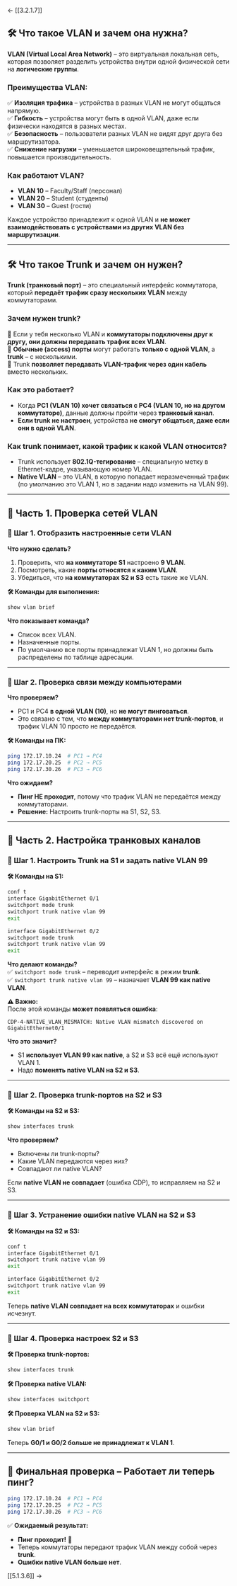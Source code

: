 <- [[3.2.1.7]]
## **🛠 Что такое VLAN и зачем она нужна?**  
**VLAN (Virtual Local Area Network)** – это виртуальная локальная сеть, которая позволяет разделить устройства внутри одной физической сети на **логические группы**.  

### **Преимущества VLAN:**  
✅ **Изоляция трафика** – устройства в разных VLAN не могут общаться напрямую.  
✅ **Гибкость** – устройства могут быть в одной VLAN, даже если физически находятся в разных местах.  
✅ **Безопасность** – пользователи разных VLAN не видят друг друга без маршрутизатора.  
✅ **Снижение нагрузки** – уменьшается широковещательный трафик, повышается производительность.  

### **Как работают VLAN?**  
- **VLAN 10** – Faculty/Staff (персонал)  
- **VLAN 20** – Student (студенты)  
- **VLAN 30** – Guest (гости)  

Каждое устройство принадлежит к одной VLAN и **не может взаимодействовать с устройствами из других VLAN без маршрутизации**.  

---

## **🛠 Что такое Trunk и зачем он нужен?**  
**Trunk (транковый порт)** – это специальный интерфейс коммутатора, который **передаёт трафик сразу нескольких VLAN** между коммутаторами.  

### **Зачем нужен trunk?**  
📌 Если у тебя несколько VLAN и **коммутаторы подключены друг к другу, они должны передавать трафик всех VLAN**.  
📌 **Обычные (access) порты** могут работать **только с одной VLAN**, а **trunk** – с несколькими.  
📌 Trunk **позволяет передавать VLAN-трафик через один кабель** вместо нескольких.  

### **Как это работает?**  
- Когда **PC1 (VLAN 10) хочет связаться с PC4 (VLAN 10, но на другом коммутаторе)**, данные должны пройти через **транковый канал**.  
- **Если trunk не настроен**, устройства **не смогут общаться, даже если они в одной VLAN**.  

### **Как trunk понимает, какой трафик к какой VLAN относится?**  
- Trunk использует **802.1Q-тегирование** – специальную метку в Ethernet-кадре, указывающую номер VLAN.  
- **Native VLAN** – это VLAN, в которую попадает неразмеченный трафик (по умолчанию это VLAN 1, но в задании надо изменить на VLAN 99).  

---

## **📌 Часть 1. Проверка сетей VLAN**  

### **🔸 Шаг 1. Отобразить настроенные сети VLAN**  

**Что нужно сделать?**  
1. Проверить, что **на коммутаторе S1** настроено **9 VLAN**.  
2. Посмотреть, какие **порты относятся к каким VLAN**.  
3. Убедиться, что **на коммутаторах S2 и S3** есть такие же VLAN.  

**🛠 Команды для выполнения:**  
```bash
show vlan brief
```
**Что показывает команда?**  
- Список всех VLAN.  
- Назначенные порты.  
- По умолчанию все порты принадлежат VLAN 1, но должны быть распределены по таблице адресации.  

---

### **🔸 Шаг 2. Проверка связи между компьютерами**  

**Что проверяем?**  
- PC1 и PC4 **в одной VLAN (10)**, но **не могут пинговаться**.  
- Это связано с тем, что **между коммутаторами нет trunk-портов**, и трафик VLAN 10 просто не передаётся.  

**🛠 Команды на ПК:**  
```bash
ping 172.17.10.24  # PC1 → PC4
ping 172.17.20.25  # PC2 → PC5
ping 172.17.30.26  # PC3 → PC6
```
**Что ожидаем?**  
- **Пинг НЕ проходит**, потому что трафик VLAN не передаётся между коммутаторами.  
- **Решение:** Настроить trunk-порты на S1, S2, S3.  

---

## **📌 Часть 2. Настройка транковых каналов**  

### **🔸 Шаг 1. Настроить Trunk на S1 и задать native VLAN 99**  

**🛠 Команды на S1:**  
```bash
conf t
interface GigabitEthernet 0/1
switchport mode trunk
switchport trunk native vlan 99
exit

interface GigabitEthernet 0/2
switchport mode trunk
switchport trunk native vlan 99
exit
```
**Что делают команды?**  
✅ `switchport mode trunk` – переводит интерфейс в режим **trunk**.  
✅ `switchport trunk native vlan 99` – назначает **VLAN 99 как native VLAN**.  

**⚠️ Важно:**  
После этой команды **может появляться ошибка**:
```
CDP-4-NATIVE_VLAN_MISMATCH: Native VLAN mismatch discovered on GigabitEthernet0/1
```
**Что это значит?**  
- S1 **использует VLAN 99 как native**, а S2 и S3 всё ещё используют VLAN 1.  
- Надо **поменять native VLAN на S2 и S3**.  

---

### **🔸 Шаг 2. Проверка trunk-портов на S2 и S3**  

**🛠 Команды на S2 и S3:**  
```bash
show interfaces trunk
```
**Что проверяем?**  
- Включены ли trunk-порты?  
- Какие VLAN передаются через них?  
- Совпадают ли native VLAN?  

Если **native VLAN не совпадает** (ошибка CDP), то исправляем на S2 и S3.

---

### **🔸 Шаг 3. Устранение ошибки native VLAN на S2 и S3**  

**🛠 Команды на S2 и S3:**  
```bash
conf t
interface GigabitEthernet 0/1
switchport trunk native vlan 99
exit

interface GigabitEthernet 0/2
switchport trunk native vlan 99
exit
```
Теперь **native VLAN совпадает на всех коммутаторах** и ошибки исчезнут.  

---

### **🔸 Шаг 4. Проверка настроек S2 и S3**  

**🛠 Проверка trunk-портов:**  
```bash
show interfaces trunk
```
**🛠 Проверка native VLAN:**  
```bash
show interfaces switchport
```
**🛠 Проверка VLAN на S2 и S3:**  
```bash
show vlan brief
```
Теперь **G0/1 и G0/2 больше не принадлежат к VLAN 1**.  

---

## **📌 Финальная проверка – Работает ли теперь пинг?**  

```bash
ping 172.17.10.24  # PC1 → PC4
ping 172.17.20.25  # PC2 → PC5
ping 172.17.30.26  # PC3 → PC6
```
✅ **Ожидаемый результат:**  
- **Пинг проходит!** 🎉  
- Теперь коммутаторы передают трафик VLAN между собой через **trunk**.  
- **Ошибки native VLAN больше нет**.  

[[5.1.3.6]] ->